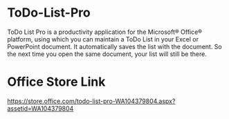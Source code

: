 # ToDo-List-Pro
ToDo List Pro is a productivity application for the Microsoft® Office® platform, using which you can maintain a ToDo List in your Excel or PowerPoint document.
It automatically saves the list with the document. So the next time you open the same document, your list will still be there.

# Office Store Link

https://store.office.com/todo-list-pro-WA104379804.aspx?assetid=WA104379804

